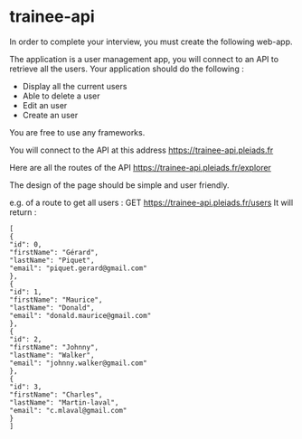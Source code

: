 # trainee-api

In order to complete your interview, you must create the following web-app.

The application is a user management app, you will connect to an API to retrieve all the users. Your application should do the following :

- Display all the current users
- Able to delete a user
- Edit an user
- Create an user

You are free to use any frameworks.

You will connect to the API at this address https://trainee-api.pleiads.fr

Here are all the routes of the API  https://trainee-api.pleiads.fr/explorer

The design of the page should be simple and user friendly.

e.g. of a route to get all users :
GET https://trainee-api.pleiads.fr/users 
It will return :
```
[
{
"id": 0,
"firstName": "Gérard",
"lastName": "Piquet",
"email": "piquet.gerard@gmail.com"
},
{
"id": 1,
"firstName": "Maurice",
"lastName": "Donald",
"email": "donald.maurice@gmail.com"
},
{
"id": 2,
"firstName": "Johnny",
"lastName": "Walker",
"email": "johnny.walker@gmail.com"
},
{
"id": 3,
"firstName": "Charles",
"lastName": "Martin-laval",
"email": "c.mlaval@gmail.com"
}
]
```

